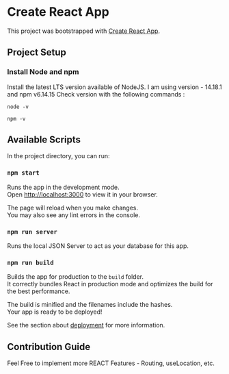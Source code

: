 # Create React App

This project was bootstrapped with [Create React App](https://github.com/facebook/create-react-app).

## Project Setup

### Install Node and npm

Install the latest LTS version available of NodeJS. I am using version - 14.18.1 and npm v6.14.15
Check version with the following commands : 

`node -v`

`npm -v`

## Available Scripts

In the project directory, you can run:

### `npm start`

Runs the app in the development mode.\
Open [http://localhost:3000](http://localhost:3000) to view it in your browser.

The page will reload when you make changes.\
You may also see any lint errors in the console.

### `npm run server`

Runs the local JSON Server to act as your database for this app.

### `npm run build`

Builds the app for production to the `build` folder.\
It correctly bundles React in production mode and optimizes the build for the best performance.

The build is minified and the filenames include the hashes.\
Your app is ready to be deployed!

See the section about [deployment](https://facebook.github.io/create-react-app/docs/deployment) for more information.

## Contribution Guide

Feel Free to implement more REACT Features - Routing, useLocation, etc.
